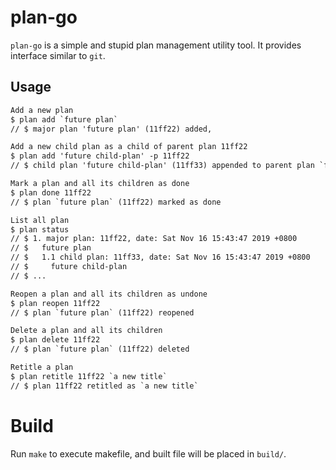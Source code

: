 # plan-go

`plan-go` is a simple and stupid plan management utility tool. It provides interface similar to `git`.

## Usage

```txt
Add a new plan
$ plan add `future plan`
// $ major plan 'future plan' (11ff22) added, 

Add a new child plan as a child of parent plan 11ff22
$ plan add 'future child-plan' -p 11ff22
// $ child plan 'future child-plan' (11ff33) appended to parent plan `future plan` (11ff22)

Mark a plan and all its children as done
$ plan done 11ff22
// $ plan `future plan` (11ff22) marked as done

List all plan
$ plan status
// $ 1. major plan: 11ff22, date: Sat Nov 16 15:43:47 2019 +0800
// $   future plan
// $   1.1 child plan: 11ff33, date: Sat Nov 16 15:43:47 2019 +0800
// $     future child-plan
// $ ...

Reopen a plan and all its children as undone
$ plan reopen 11ff22
// $ plan `future plan` (11ff22) reopened

Delete a plan and all its children
$ plan delete 11ff22
// $ plan `future plan` (11ff22) deleted

Retitle a plan
$ plan retitle 11ff22 `a new title`
// $ plan 11ff22 retitled as `a new title`
```

# Build

Run `make` to execute makefile, and built file will be placed in `build/`.
